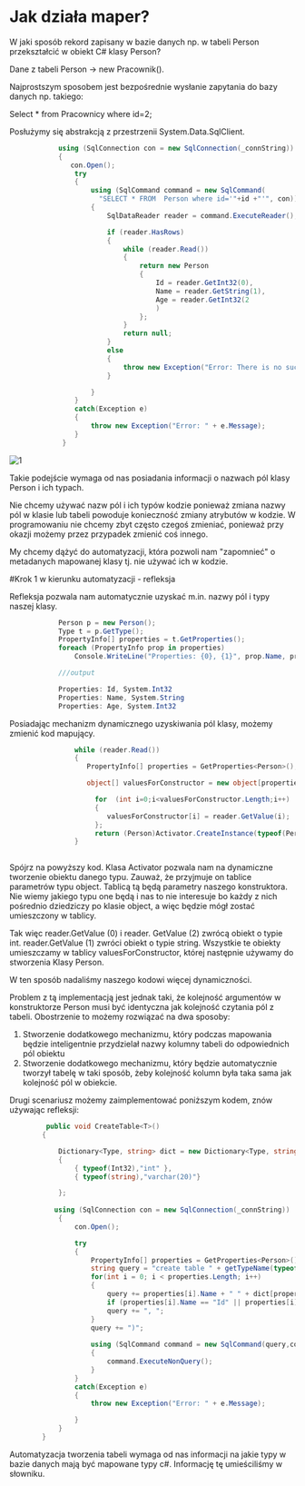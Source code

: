 ﻿# Jak działa maper?

W jaki sposób rekord zapisany w bazie danych np. w tabeli Person przekształcić w obiekt C# klasy Person?

Dane z tabeli Person → new Pracownik().


Najprostszym sposobem  jest bezpośrednie wysłanie zapytania do bazy danych np. takiego:

Select * from Pracownicy where id=2;


Posłużymy się abstrakcją z przestrzenii System.Data.SqlClient.

```csharp
            using (SqlConnection con = new SqlConnection(_connString))
            {     
               con.Open();
                try
                {
                    using (SqlCommand command = new SqlCommand(
                      "SELECT * FROM  Person where id='"+id +"'", con))
                    {
                        SqlDataReader reader = command.ExecuteReader();

                        if (reader.HasRows)
                        {
                            while (reader.Read())
                            {
                                return new Person
                                {
                                    Id = reader.GetInt32(0),
                                    Name = reader.GetString(1),
                                    Age = reader.GetInt32(2
                                    )
                                };
                            }
                            return null;
                        }
                        else
                        {
                            throw new Exception("Error: There is no such record in table.");
                        }

                    }
                }
                catch(Exception e)
                {
                    throw new Exception("Error: " + e.Message);
                }     
             }
```
![1](https://user-images.githubusercontent.com/42208564/78453794-6c27b380-7694-11ea-92a0-f2f546dd5b23.png)


Takie podejście wymaga od nas posiadania informacji o nazwach pól klasy Person i ich typach.

Nie chcemy używać nazw pól i ich typów kodzie ponieważ zmiana nazwy pól w klasie lub tabeli powoduje konieczność zmiany atrybutów w kodzie.
W programowaniu nie chcemy zbyt często czegoś zmieniać, ponieważ przy okazji możemy 
przez przypadek zmienić coś innego.


My chcemy dążyć do automatyzacji, która pozwoli nam "zapomnieć" o metadanych mapowanej klasy tj. nie używać ich w kodzie.

#Krok 1 w kierunku automatyzacji - refleksja


Refleksja pozwala nam automatycznie uzyskać m.in. nazwy pól i typy naszej klasy. 

```csharp
            Person p = new Person();
            Type t = p.GetType();
            PropertyInfo[] properties = t.GetProperties();
            foreach (PropertyInfo prop in properties)
                Console.WriteLine("Properties: {0}, {1}", prop.Name, prop.PropertyType );

            ///output

            Properties: Id, System.Int32
            Properties: Name, System.String
            Properties: Age, System.Int32
```

Posiadając mechanizm dynamicznego uzyskiwania pól klasy, możemy zmienić kod mapujący.


```csharp
                while (reader.Read())
                {
                   PropertyInfo[] properties = GetProperties<Person>();

                   object[] valuesForConstructor = new object[properties.Length];

                     for  (int i=0;i<valuesForConstructor.Length;i++)
                     {
                        valuesForConstructor[i] = reader.GetValue(i);
                     };
                     return (Person)Activator.CreateInstance(typeof(Person),valuesForConstructor);
                }
               
```               
Spójrz na powyższy kod. Klasa Activator pozwala nam na dynamiczne tworzenie obiektu danego typu. 
Zauważ, że przyjmuje on tablice parametrów typu object. Tablicą tą będą parametry naszego konstruktora. 
Nie wiemy jakiego typu one będą i  nas to nie interesuje bo każdy z nich pośrednio dziedziczy po klasie object,
a więc będzie mógł zostać umieszczony w tablicy. 

Tak więc 
    reader.GetValue (0) i reader. GetValue (2) zwrócą obiekt o typie int.
    reader.GetValue (1) zwróci obiekt o typie string. 
Wszystkie te obiekty umieszczamy w tablicy valuesForConstructor, której następnie używamy do stworzenia Klasy Person.

W ten sposób nadaliśmy naszego kodowi więcej dynamiczności. 

Problem z tą implementacją jest jednak taki, że kolejność argumentów w konstruktorze Person musi być identyczna jak kolejność czytania pól z tabeli. 
Obostrzenie to możemy rozwiązać na dwa sposoby:

1) Stworzenie dodatkowego mechanizmu, który podczas mapowania będzie inteligentnie przydzielał nazwy kolumny tabeli do odpowiednich pól obiektu
2) Stworzenie dodatkowego mechanizmu, który będzie automatycznie tworzył tabelę w taki sposób, żeby kolejność kolumn była taka sama jak kolejność pól w obiekcie.

Drugi scenariusz możemy zaimplementować poniższym kodem, znów używając refleksji:


```csharp
         public void CreateTable<T>()
        {

            Dictionary<Type, string> dict = new Dictionary<Type, string>
            {
                { typeof(Int32),"int" },
                { typeof(string),"varchar(20)"}

            };
        
           using (SqlConnection con = new SqlConnection(_connString))
            {
                con.Open();

                try
                {
                    PropertyInfo[] properties = GetProperties<Person>();
                    string query = "create table " + getTypeName(typeof(Person).ToString()) + "(";
                    for(int i = 0; i < properties.Length; i++)
                    {
                        query += properties[i].Name + " " + dict[properties[i].PropertyType];
                        if (properties[i].Name == "Id" || properties[i].Name== "id") query += " primary key ";
                        query += ", ";
                    }
                    query += ")";
                     
                    using (SqlCommand command = new SqlCommand(query,con))
                    {
                        command.ExecuteNonQuery();
                    }
                }
                catch(Exception e)
                {
                    throw new Exception("Error: " + e.Message);

                }
            }
        }
```

Automatyzacja tworzenia tabeli wymaga od nas informacji na jakie typy w bazie danych mają być mapowane typy c#. 
Informację tę umieściliśmy w słowniku.



